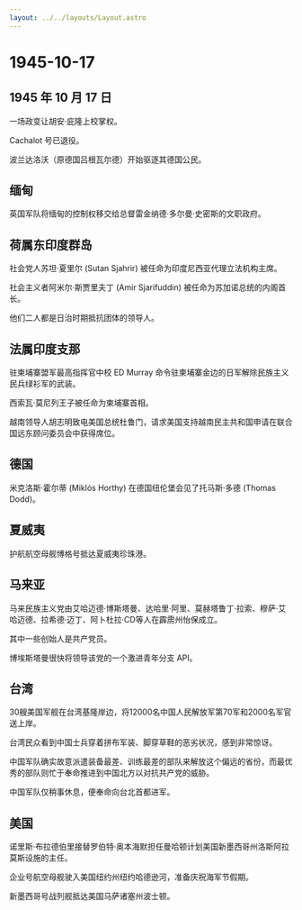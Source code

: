 ```yaml
---
layout: ../../layouts/Layout.astro
---
```


# 1945-10-17

## 1945 年 10 月 17 日

一场政变让胡安·庇隆上校掌权。

Cachalot 号已退役。

波兰达洛沃（原德国吕根瓦尔德）开始驱逐其德国公民。

## 缅甸

英国军队将缅甸的控制权移交给总督雷金纳德·多尔曼·史密斯的文职政府。

## 荷属东印度群岛

社会党人苏坦·夏里尔 (Sutan Sjahrir) 被任命为印度尼西亚代理立法机构主席。

社会主义者阿米尔·斯贾里夫丁 (Amir Sjarifuddin)
被任命为苏加诺总统的内阁首长。

他们二人都是日治时期抵抗团体的领导人。

## 法属印度支那

驻柬埔寨盟军最高指挥官中校 ED Murray
命令驻柬埔寨金边的日军解除民族主义民兵绿衫军的武装。

西索瓦·莫尼列王子被任命为柬埔寨首相。

越南领导人胡志明致电美国总统杜鲁门，请求美国支持越南民主共和国申请在联合国远东顾问委员会中获得席位。

## 德国

米克洛斯·霍尔蒂 (Miklós Horthy) 在德国纽伦堡会见了托马斯·多德 (Thomas
Dodd)。

## 夏威夷

护航航空母舰博格号抵达夏威夷珍珠港。

## 马来亚

马来民族主义党由艾哈迈德·博斯塔曼、达哈里·阿里、莫赫塔鲁丁·拉索、穆萨·艾哈迈德、拉希德·迈丁、阿卜杜拉·CD等人在霹雳州怡保成立。

其中一些创始人是共产党员。

博埃斯塔曼很快将领导该党的一个激进青年分支 API。

## 台湾

30艘美国军舰在台湾基隆岸边，将12000名中国人民解放军第70军和2000名军官送上岸。

台湾民众看到中国士兵穿着拼布军装、脚穿草鞋的恶劣状况，感到非常惊讶。

中国军队确实故意派遣装备最差、训练最差的部队来解放这个偏远的省份，而最优秀的部队则忙于奉命推进到中国北方以对抗共产党的威胁。

中国军队仅稍事休息，便奉命向台北首都进军。

## 美国

诺里斯·布拉德伯里接替罗伯特·奥本海默担任曼哈顿计划美国新墨西哥州洛斯阿拉莫斯设施的主任。

企业号航空母舰驶入美国纽约州纽约哈德逊河，准备庆祝海军节假期。

新墨西哥号战列舰抵达美国马萨诸塞州波士顿。